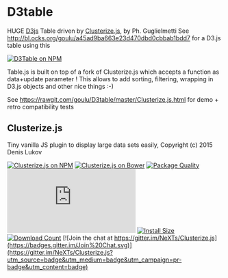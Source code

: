 # D3table

HUGE [D3js](https://d3js.org/) Table driven by [Clusterize.js](https://clusterize.js.org/), by Ph. Guglielmetti
See http://bl.ocks.org/goulu/a45ad9ba663e23d470dbd0cbbab1bdd7 for a D3.js table using this

[![D3Table on NPM](https://img.shields.io/npm/v/d3table.svg)](https://www.npmjs.com/package/d3table) 


Table.js is built on top of a fork of Clusterize.js which accepts a function as data+update parameter !
This allows to add sorting, filtering, wrapping in D3.js objects and other nice things :-)

See https://rawgit.com/goulu/D3table/master/Clusterize.js.html for demo + retro compatibility tests

## Clusterize.js
Tiny vanilla JS plugin to display large data sets easily, Copyright (c) 2015 Denis Lukov

[![Clusterize.js on NPM](https://img.shields.io/npm/v/clusterize.js.svg)](https://www.npmjs.com/package/clusterize.js) 
[![Clusterize.js on Bower](https://img.shields.io/bower/v/clusterize.svg)](http://bower.io/search/?q=clusterize)
[![Package Quality](http://npm.packagequality.com/shield/clusterize.js.svg)](http://packagequality.com/#?package=clusterize.js)
[![Gzip Size](http://img.badgesize.io/https://cdn.jsdelivr.net/npm/clusterize.js/clusterize.min.js?compression=gzip)](https://cdn.jsdelivr.net/npm/clusterize.js/clusterize.min.js)
[![Install Size](https://packagephobia.now.sh/badge?p=clusterize.js)](https://packagephobia.now.sh/result?p=clusterize.js)
[![Download Count](https://img.shields.io/npm/dt/clusterize.js.svg)](https://www.npmjs.com/package/clusterize.js)
[![Join the chat at https://gitter.im/NeXTs/Clusterize.js](https://badges.gitter.im/Join%20Chat.svg)](https://gitter.im/NeXTs/Clusterize.js?utm_source=badge&utm_medium=badge&utm_campaign=pr-badge&utm_content=badge)
